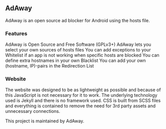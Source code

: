## AdAway

AdAway is an open source ad blocker for Android using the hosts file.

### Features 

AdAway is Open Source and Free Software (GPLv3+)
AdAway lets you select your own sources of hosts files
You can add exceptions to your Whitelist if an app is not working when specific hosts are blocked
You can define extra hostnames in your own Blacklist
You can add your own (hostname, IP)-pairs in the Redirection List

### Website

The website was designed to be as lightweight as possible and because of this JavaScript is not necessary for it to work. The underlying technology used is Jekyll and there is no framework used. CSS is built from SCSS files and everything is contained to remove the need for 3rd party assets and unnecessary connections.

This project is maintained by AdAway.
